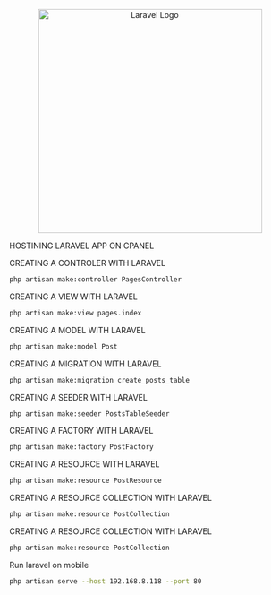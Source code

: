 <p align="center"><a href="https://laravel.com" target="_blank"><img src="https://raw.githubusercontent.com/laravel/art/master/logo-lockup/5%20SVG/2%20CMYK/1%20Full%20Color/laravel-logolockup-cmyk-red.svg" width="400" alt="Laravel Logo"></a></p>

HOSTINING LARAVEL APP ON CPANEL

CREATING A CONTROLER WITH LARAVEL

```bash
php artisan make:controller PagesController
```

CREATING A VIEW WITH LARAVEL

```bash
php artisan make:view pages.index
```

CREATING A MODEL WITH LARAVEL

```bash
php artisan make:model Post
```

CREATING A MIGRATION WITH LARAVEL

```bash
php artisan make:migration create_posts_table
```

CREATING A SEEDER WITH LARAVEL

```bash
php artisan make:seeder PostsTableSeeder
```

CREATING A FACTORY WITH LARAVEL

```bash
php artisan make:factory PostFactory
```

CREATING A RESOURCE WITH LARAVEL

```bash
php artisan make:resource PostResource
```

CREATING A RESOURCE COLLECTION WITH LARAVEL

```bash
php artisan make:resource PostCollection
```

CREATING A RESOURCE COLLECTION WITH LARAVEL

```bash
php artisan make:resource PostCollection
```

Run laravel on mobile
        
```bash
php artisan serve --host 192.168.8.118 --port 80
```

